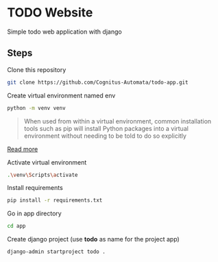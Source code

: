# TODO Website
Simple todo web application with django


## Steps

Clone this repository
```bash
git clone https://github.com/Cognitus-Automata/todo-app.git
```

Create virtual environment named env
```bash
python -m venv venv
```

> When used from within a virtual environment, common installation tools such as pip will install Python packages into a virtual 
> environment without needing to be told to do so explicitly

[Read more](https://docs.python.org/3/library/venv.html)

Activate virtual environment
```bash
.\venv\Scripts\activate
```

Install requirements
```bash
pip install -r requirements.txt
```

Go in app directory
```bash
cd app
```

Create django project (use **todo** as name for the project app)
```bash
django-admin startproject todo .
```
